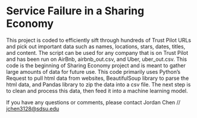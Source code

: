 ﻿# Service Failure in a Sharing Economy

This project is coded to efficiently sift through hundreds of Trust Pilot URLs and pick out important data such as names, locations, stars, dates, titles, and content. The script can be used for any company that is on Trust Pilot and has been run on AirBnb, airbnb_out.csv, and Uber, uber_out.csv. This code is the beginning of Sharing Economy project and is meant to gather large amounts of data for future use. This code primarily uses Python’s Request to pull html data from websites, BeautifulSoup library to parse the html data, and Pandas library to zip the data into a csv file. The next step is to clean and process this data, then feed it into a machine learning model. 


If you have any questions or comments, please contact Jordan Chen // jchen3128@sdsu.edu